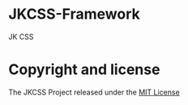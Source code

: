 # JKCSS-Framework
JK CSS 

# Copyright and license

The JKCSS Project released under the [MIT License](https://github.com/JKCSS/JKCSS-Framework/blob/main/LICENSE)
